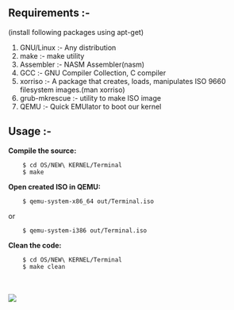 ## Requirements :-

(install following packages using apt-get)<br/>
1) GNU/Linux :-  Any distribution<br/>
2) make :- make utility<br/>
3) Assembler :-  NASM Assembler(nasm)<br/>
4) GCC :-  GNU Compiler Collection, C compiler<br/>
5) xorriso :-  A package that creates, loads, manipulates ISO 9660 filesystem images.(man xorriso)<br/>
6) grub-mkrescue :- utility to make ISO image<br/>
7) QEMU :-  Quick EMUlator to boot our kernel<br/>


## Usage :-<br/>

**Compile the source:**
```
	$ cd OS/NEW\ KERNEL/Terminal
	$ make
```

**Open created ISO in QEMU:**
```
	$ qemu-system-x86_64 out/Terminal.iso
```
or
```
	$ qemu-system-i386 out/Terminal.iso
```
**Clean the code:**
```
	$ cd OS/NEW\ KERNEL/Terminal
	$ make clean
```

<br/>
<br/>
<img src="https://raw.githubusercontent.com/pritamzope/OS/master/NEW%20KERNEL/Terminal/kernel_terminal.png"/>

